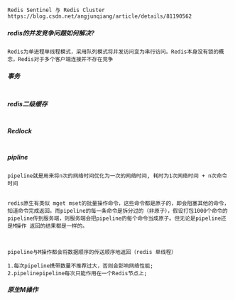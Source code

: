 ```
Redis Sentinel 与 Redis Cluster
https://blog.csdn.net/angjunqiang/article/details/81190562
```

##### redis的并发竞争问题如何解决?

```
Redis为单进程单线程模式，采用队列模式将并发访问变为串行访问。Redis本身没有锁的概念，Redis对于多个客户端连接并不存在竞争
```

##### 事务

```

```

##### redis二级缓存

```

```

##### Redlock

```

```

##### pipline

```
pipeline就是用来将n次的网络时间优化为一次的网络时间, 耗时为1次网络时间 + n次命令时间


redis原生有类似 mget mset的批量操作命令，这些命令都是原子的，即会阻塞其他的命令，知道命令完成返回。而pipeline的每一条命令是拆分过的（非原子），假设打包1000个命令的pipeline传到服务端，则服务端会把pipeline的每个命令当成原子。但无论是pipeline还是M操作 返回的结果都是一样的。



pipeline与M操作都会将数据顺序的传送顺序地返回（redis 单线程）

1.每次pipeline携带数量不推荐过大，否则会影响网络性能;
2.pipelinepipeline每次只能作用在一个Redis节点上;
```

##### 原生M操作

```

```
